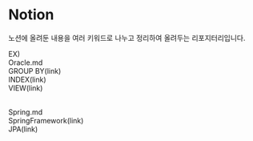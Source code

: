 # Notion
노션에 올려둔 내용을 여러 키워드로 나누고 정리하여 올려두는 리포지터리입니다.

EX) <br>
Oracle.md <br>
GROUP BY(link) <br>
INDEX(link) <br>
VIEW(link) <br><br>

Spring.md <br>
SpringFramework(link) <br>
JPA(link)
